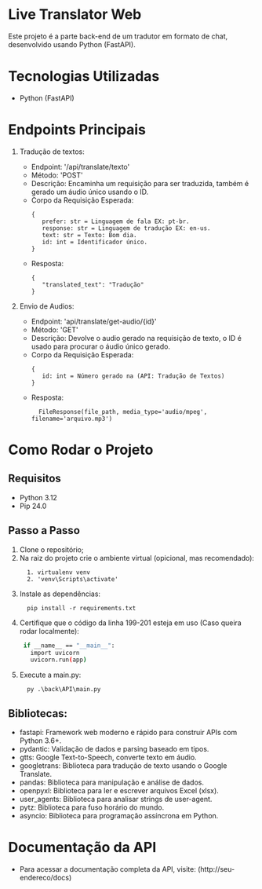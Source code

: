 # Live Translator Web

Este projeto é a parte back-end de um tradutor em formato de chat, desenvolvido usando Python (FastAPI).

# Tecnologias Utilizadas
- Python (FastAPI)

# Endpoints Principais
1. Tradução de textos:
   - Endpoint: '/api/translate/texto'
   - Método: 'POST'
   - Descrição: Encaminha um requisição para ser traduzida, também é gerado um áudio único usando o ID.
   - Corpo da Requisição Esperada:
     ```
     {
        prefer: str = Linguagem de fala EX: pt-br.
        response: str = Linguagem de tradução EX: en-us.
        text: str = Texto: Bom dia.
        id: int = Identificador único.
     }
     ```
   - Resposta:
     ```
     {
        "translated_text": "Tradução"
     }
     ```

2. Envio de Audios:
   - Endpoint: 'api/translate/get-audio/{id}'
   - Método: 'GET'
   - Descrição: Devolve o audio gerado na requisição de texto, o ID é usado para procurar o áudio único gerado.
   - Corpo da Requisição Esperada:
     ```
     {
        id: int = Número gerado na (API: Tradução de Textos)
     }
     ```
   - Resposta:
     ```
       FileResponse(file_path, media_type='audio/mpeg', filename='arquivo.mp3')
     ```

# Como Rodar o Projeto
## Requisitos
- Python 3.12
- Pip 24.0

## Passo a Passo
  1. Clone o repositório;
  2. Na raiz do projeto crie o ambiente virtual (opicional, mas recomendado):
     ```
       1. virtualenv venv
       2. 'venv\Scripts\activate'
     ```
  3. Instale as dependências:
     ```
       pip install -r requirements.txt
     ```
  4. Certifique que o código da linha 199-201 esteja em uso (Caso queira rodar localmente):
     ```bash
      if __name__ == "__main__":
        import uvicorn
        uvicorn.run(app)
     ```
  6. Execute a main.py:
     ```
       py .\back\API\main.py
     ```

## Bibliotecas:
- fastapi: Framework web moderno e rápido para construir APIs com Python 3.6+.
- pydantic: Validação de dados e parsing baseado em tipos.
- gtts: Google Text-to-Speech, converte texto em áudio.
- googletrans: Biblioteca para tradução de texto usando o Google Translate.
- pandas: Biblioteca para manipulação e análise de dados.
- openpyxl: Biblioteca para ler e escrever arquivos Excel (xlsx).
- user_agents: Biblioteca para analisar strings de user-agent.
- pytz: Biblioteca para fuso horário do mundo.
- asyncio: Biblioteca para programação assíncrona em Python.

# Documentação da API
- Para acessar a documentação completa da API, visite: (http://seu-endereco/docs)


